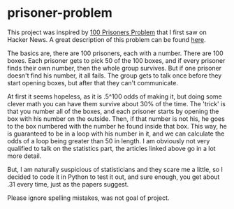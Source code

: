 # prisoner-problem

This project was inspired by [100 Prisoners Problem](https://news.ycombinator.com/item?id=16984815) that I first saw on Hacker News. 
A great description of this problem can be found [here](http://datagenetics.com/blog/december42014/index.html).

The basics are, there are 100 prisoners, each with a number.
There are 100 boxes.
Each prisoner gets to pick 50 of the 100 boxes, and if every prisoner finds their own number, then the whole group survives.
But if one prisoner doesn't find his number, it all fails. 
The group gets to talk once before they start opening boxes, but after that they can't communicate.

At first it seems hopeless, as it is .5^100 odds of making it, but doing some clever math you can have them survive about 30% of the time.
The 'trick' is that you number all of the boxes, and each prisoner starts by opening the box with his number on the outside.
Then, if that number is not his, he goes to the box numbered with the number he found inside that box.
This way, he is guaranteed to be in a loop with his number in it, and we can calculate the odds of a loop being greater than 50 in length.
I am obviously not very qualified to talk on the statistics part, the articles linked above go in a lot more detail. 

But, I am naturally suspicious of statisticians and they scare me a little, so I decided to code it in Python to test it out, and sure enough, you get about .31 every time, just as the papers suggest.

Please ignore spelling mistakes, was not goal of project.
